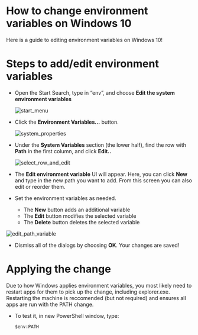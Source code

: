 # How to change environment variables on Windows 10

Here is a guide to editing environment variables on Windows 10!

# Steps to add/edit environment variables

- Open the Start Search, type in “env”, and choose **Edit the system environment variables**

  ![start_menu](https://user-images.githubusercontent.com/57333028/112717528-69f8dd80-8f13-11eb-8873-5d97ab9044c7.png)

- Click the **Environment Variables…** button.

  ![system_properties](https://user-images.githubusercontent.com/57333028/112717543-809f3480-8f13-11eb-82ae-485e64148f3a.png)

- Under the **System Variables** section (the lower half), find the row with **Path** in the first column, and click **Edit..**

  ![select_row_and_edit](https://user-images.githubusercontent.com/57333028/112718247-c3fba200-8f17-11eb-8d46-832a2a2c15cc.png)

- The **Edit environment variable** UI will appear. Here, you can click **New** and type in the new path you want to add. From this screen you can also edit or reorder them.

- Set the environment variables as needed.
  - The **New** button adds an additional variable
  - The **Edit** button modifies the selected variable
  - The **Delete** button deletes the selected variable

![edit_path_variable](https://user-images.githubusercontent.com/57333028/112718290-045b2000-8f18-11eb-801c-a6772d6c2376.png)

- Dismiss all of the dialogs by choosing **OK**. Your changes are saved!

# Applying the change
Due to how Windows applies environment variables, you most likely need to restart apps for them to pick up the change, including explorer.exe. Restarting the machine is reccomended (but not required) and ensures all apps are run with the PATH change.

- To test it, in new PowerShell window, type:
   ```
   $env:PATH
   ```
